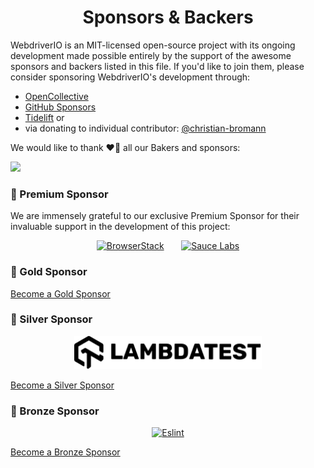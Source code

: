 <h1 align="center">Sponsors &amp; Backers</h1>

WebdriverIO is an MIT-licensed open-source project with its ongoing development made possible entirely by the support of the awesome sponsors and backers listed in this file. If you'd like to join them, please consider sponsoring WebdriverIO's development through:

- [OpenCollective](https://opencollective.com/webdriverio)
- [GitHub Sponsors](https://github.com/sponsors/webdriverio)
- [Tidelift](https://www.tidelift.com/) or
- via donating to individual contributor: [@christian-bromann](https://github.com/sponsors/christian-bromann)

We would like to thank ❤️🙏 all our Bakers and sponsors:

<a href="https://opencollective.com/webdriverio"><img src="https://opencollective.com/webdriverio/tiers/baker.svg?avatarHeight=36&width=600"></a>

### 💎 Premium Sponsor

We are immensely grateful to our exclusive Premium Sponsor for their invaluable support in the development of this project:

<p align="center">
    <a href="https://www.browserstack.com/automation-webdriverio"><img src="https://webdriver.io/img/sponsors/browserstack_black.svg" alt="BrowserStack" /></a>
    &nbsp; &nbsp; &nbsp;
    <a href="https://saucelabs.com"><img src="https://webdriver.io/img/sponsors/saucelabs_black.svg" alt="Sauce Labs" width=400 /></a>
</p>

### 🥇 Gold Sponsor

[Become a Gold Sponsor](https://github.com/sponsors/christian-bromann/sponsorships?tier_id=303973&preview=false)

### 🥈 Silver Sponsor

<p align="center">
    <a href="https://www.lambdatest.com/"><img src="./.github/sponsors/LambdaTest_Black_Logo.svg" width="300" alt="Lambdatest" /></a>
</p>

[Become a Silver Sponsor](https://github.com/sponsors/christian-bromann/sponsorships?tier_id=303966&preview=false)

### 🥉 Bronze Sponsor

<p align="center">
    <a href="https://eslint.org/"><img src="https://eslint.org/assets/images/logo/eslint-logo-color.png" alt="Eslint" /></a>
</p>

[Become a Bronze Sponsor](https://github.com/sponsors/christian-bromann/sponsorships?tier_id=303965&preview=false)
